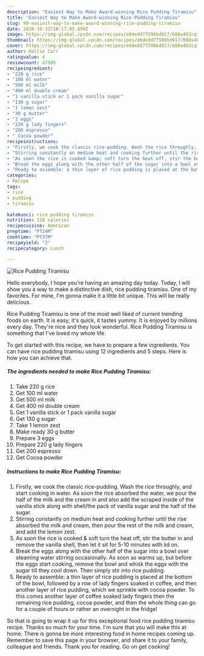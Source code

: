 ```yaml
---
description: "Easiest Way to Make Award-winning Rice Pudding Tiramisu"
title: "Easiest Way to Make Award-winning Rice Pudding Tiramisu"
slug: 99-easiest-way-to-make-award-winning-rice-pudding-tiramisu
date: 2020-10-31T18:17:05.699Z
image: https://img-global.cpcdn.com/recipes/e6dedd7f596bd017/680x482cq70/rice-pudding-tiramisu-recipe-main-photo.jpg
thumbnail: https://img-global.cpcdn.com/recipes/e6dedd7f596bd017/680x482cq70/rice-pudding-tiramisu-recipe-main-photo.jpg
cover: https://img-global.cpcdn.com/recipes/e6dedd7f596bd017/680x482cq70/rice-pudding-tiramisu-recipe-main-photo.jpg
author: Hallie Carr
ratingvalue: 4
reviewcount: 47995
recipeingredient:
- "220 g rice"
- "100 ml water"
- "500 ml milk"
- "400 ml double cream"
- "1 vanilla stick or 1 pack vanilla sugar"
- "130 g sugar"
- "1 lemon zest"
- "30 g butter"
- "3 eggs"
- "220 g lady fingers"
- "200 espresso"
- " Cocoa powder"
recipeinstructions:
- "Firstly, we cook the classic rice-pudding. Wash the rice throughly, and start cooking in water. As soon the rice absorbed the water, we pour the half of the milk and the cream in and also add the scraped inside of the vanilla stick along with shell/the pack of vanilla sugar and the half of the sugar."
- "Stirring constantly on medium heat and cooking further until the rise absorbed the milk and cream, then pour the rest of the milk and cream, and add the lemon zest."
- "As soon the rice is cooked &amp; soft turn the heat off, stir the butter in and remove the vanilla shell, then let it sit for 5-10 minutes with lid on."
- "Break the eggs along with the other half of the sugar into a bowl over steaming water stirring occasionally. As soon as warms up, but before the eggs start cooking, remove the bowl and whisk the eggs with the sugar till they cool down. Then simply stir into rice pudding."
- "Ready to assemble: a thin layer of rice pudding is placed at the bottom of the bowl, followed by a row of lady fingers soaked in coffee, and then another layer of rice pudding, which we sprinkle with cocoa powder. To this comes another layer of coffee soaked lady fingers then the remaining rice pudding, cocoa powder, and then the whole thing can go for a couple of hours or rather an overnight in the fridge!"
categories:
- Recipe
tags:
- rice
- pudding
- tiramisu

katakunci: rice pudding tiramisu 
nutrition: 118 calories
recipecuisine: American
preptime: "PT24M"
cooktime: "PT37M"
recipeyield: "2"
recipecategory: Lunch

---
```



![Rice Pudding Tiramisu](https://img-global.cpcdn.com/recipes/e6dedd7f596bd017/680x482cq70/rice-pudding-tiramisu-recipe-main-photo.jpg)

Hello everybody, I hope you're having an amazing day today. Today, I will show you a way to make a distinctive dish, rice pudding tiramisu. One of my favorites. For mine, I'm gonna make it a little bit unique. This will be really delicious.

Rice Pudding Tiramisu is one of the most well liked of current trending foods on earth. It is easy, it's quick, it tastes yummy. It is enjoyed by millions every day. They're nice and they look wonderful. Rice Pudding Tiramisu is something that I've loved my whole life.




To get started with this recipe, we have to prepare a few ingredients. You can have rice pudding tiramisu using 12 ingredients and 5 steps. Here is how you can achieve that.

<!--inarticleads1-->

##### The ingredients needed to make Rice Pudding Tiramisu:

1. Take 220 g rice
1. Get 100 ml water
1. Get 500 ml milk
1. Get 400 ml double cream
1. Get 1 vanilla stick or 1 pack vanilla sugar
1. Get 130 g sugar
1. Take 1 lemon zest
1. Make ready 30 g butter
1. Prepare 3 eggs
1. Prepare 220 g lady fingers
1. Get 200 espresso
1. Get  Cocoa powder




<!--inarticleads2-->

##### Instructions to make Rice Pudding Tiramisu:

1. Firstly, we cook the classic rice-pudding. Wash the rice throughly, and start cooking in water. As soon the rice absorbed the water, we pour the half of the milk and the cream in and also add the scraped inside of the vanilla stick along with shell/the pack of vanilla sugar and the half of the sugar.
1. Stirring constantly on medium heat and cooking further until the rise absorbed the milk and cream, then pour the rest of the milk and cream, and add the lemon zest.
1. As soon the rice is cooked &amp; soft turn the heat off, stir the butter in and remove the vanilla shell, then let it sit for 5-10 minutes with lid on.
1. Break the eggs along with the other half of the sugar into a bowl over steaming water stirring occasionally. As soon as warms up, but before the eggs start cooking, remove the bowl and whisk the eggs with the sugar till they cool down. Then simply stir into rice pudding.
1. Ready to assemble: a thin layer of rice pudding is placed at the bottom of the bowl, followed by a row of lady fingers soaked in coffee, and then another layer of rice pudding, which we sprinkle with cocoa powder. To this comes another layer of coffee soaked lady fingers then the remaining rice pudding, cocoa powder, and then the whole thing can go for a couple of hours or rather an overnight in the fridge!




So that is going to wrap it up for this exceptional food rice pudding tiramisu recipe. Thanks so much for your time. I'm sure that you will make this at home. There is gonna be more interesting food in home recipes coming up. Remember to save this page in your browser, and share it to your family, colleague and friends. Thank you for reading. Go on get cooking!
